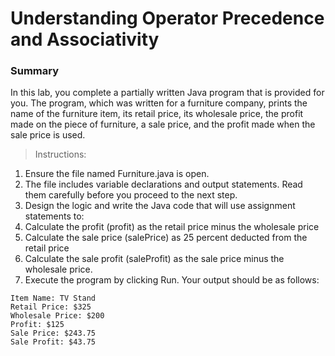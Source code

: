 # Understanding Operator Precedence and Associativity

### Summary
In this lab, you complete a partially written Java program that is provided for you. 
The program, which was written for a furniture company, prints the name of the furniture item, 
its retail price, its wholesale price, the profit made on the piece of furniture, 
a sale price, and the profit made when the sale price is used.

> Instructions:
1. Ensure the file named Furniture.java is open.
2. The file includes variable declarations and output statements. Read them carefully before you proceed to the next step.
3. Design the logic and write the Java code that will use assignment statements to:
4. Calculate the profit (profit) as the retail price minus the wholesale price
5. Calculate the sale price (salePrice) as 25 percent deducted from the retail price
6. Calculate the sale profit (saleProfit) as the sale price minus the wholesale price.
7. Execute the program by clicking Run. Your output should be as follows:
```
Item Name: TV Stand
Retail Price: $325
Wholesale Price: $200
Profit: $125 
Sale Price: $243.75
Sale Profit: $43.75
```
